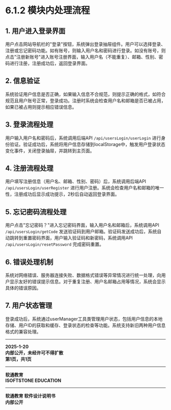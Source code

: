 # 6.1.2 模块内处理流程

## 1. 用户进入登录界面

用户点击网站导航栏的"登录"按钮，系统弹出登录抽屉组件。用户可以选择登录、注册或忘记密码功能。如有账号，则输入用户名和密码进行登录。如没有账号，则点击"注册新账号"进入账号注册界面，输入用户名（不能重复）、邮箱、性别、密码进行注册，注册成功后，返回登录界面。

## 2. 信息验证

系统验证用户信息是否正确，如果输入信息不合规范，则提示正确的格式，如符合规范且用户账号正常，登录成功。注册时系统会检查用户名和邮箱是否已被占用，如果已被占用则提示相应错误信息。

## 3. 登录流程处理

用户输入用户名和密码后，系统调用后端API `/api/usersLogin/userLogin` 进行身份验证。验证成功后，系统将用户信息存储到localStorage中，触发用户登录状态变化事件，关闭登录抽屉，并跳转到主页面。

## 4. 注册流程处理

用户填写注册信息（用户名、邮箱、性别、密码）后，系统调用后端API `/api/usersLogin/userRegister` 进行用户注册。系统会检查用户名和邮箱的唯一性，注册成功后显示成功提示，2秒后自动返回登录界面。

## 5. 忘记密码流程处理

用户点击"忘记密码？"进入忘记密码界面，输入用户名和邮箱后，系统调用API `/api/usersLogin/getCode` 发送验证码到用户邮箱。验证码发送成功后，系统自动跳转到重置密码界面，用户输入验证码和新密码，系统调用API `/api/usersLogin/resetPassword` 完成密码重置。

## 6. 错误处理机制

系统对网络错误、服务器连接失败、数据格式错误等异常情况进行统一处理，向用户显示友好的错误提示信息。对于重复注册、用户名邮箱占用等情况，系统会显示具体的错误原因。

## 7. 用户状态管理

登录成功后，系统通过userManager工具类管理用户状态，包括用户信息的本地存储、用户ID的获取和缓存、登录状态的检查等功能。系统支持新旧两种用户信息格式的兼容处理。

---

**2025-1-20**  
**内部公开，未经许可不得扩散**  
**第1页，共1页**

---

**软通教育**  
**ISOFTSTONE EDUCATION**

---

**软通教育 软件设计说明书**  
**内部公开**
